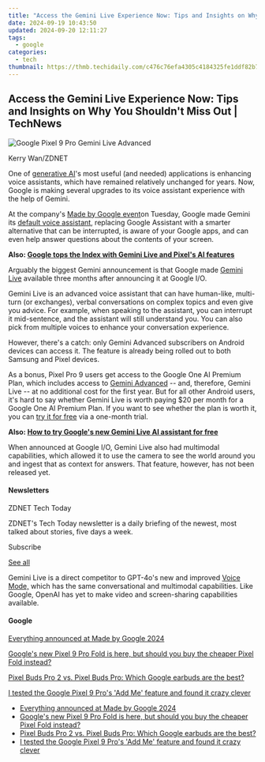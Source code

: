 ```yaml
---
title: "Access the Gemini Live Experience Now: Tips and Insights on Why You Shouldn't Miss Out | TechNews"
date: 2024-09-19 10:43:50
updated: 2024-09-20 12:11:27
tags:
  - google
categories:
  - tech
thumbnail: https://thmb.techidaily.com/c476c76efa4305c4184325fe1ddf82b7177bf5ea101e0b8dd34c17b0c21488b1.jpg
---
```


## Access the Gemini Live Experience Now: Tips and Insights on Why You Shouldn't Miss Out | TechNews

![Google Pixel 9 Pro Gemini Live Advanced](https://www.zdnet.com/a/img/resize/4d4928c5fdfef855c294bbde1b384979688484ad/2024/08/10/01897171-701e-4e63-86bb-ddbb1328643f/dsc01696.jpg?auto=webp&width=1280)

Kerry Wan/ZDNET

One of [generative AI](https://www.zdnet.com/article/what-is-generative-ai-and-why-is-it-so-popular-heres-everything-you-need-to-know/)'s most useful (and needed) applications is enhancing voice assistants, which have remained relatively unchanged for years. Now, Google is making several upgrades to its voice assistant experience with the help of Gemini. 

At the company's [Made by Google event](https://www.zdnet.com/article/6-ai-features-google-thinks-will-sell-you-on-its-latest-pixel-phones-including-the-fold/)on Tuesday, Google made Gemini its [default voice assistant](https://www.zdnet.com/article/gemini-to-replace-google-assistant-as-androids-default-but-you-still-have-options/), replacing Google Assistant with a smarter alternative that can be interrupted, is aware of your Google apps, and can even help answer questions about the contents of your screen. 

**Also: [Google tops the Index with Gemini Live and Pixel's AI features](https://www.zdnet.com/article/innovation-index-august-16-2024/)**

Arguably the biggest Gemini announcement is that Google made [Gemini Live](https://www.zdnet.com/article/what-is-gemini-live-how-googles-real-time-chatbot-competes-with-gpt-4o/) available three months after announcing it at Google I/O. 

Gemini Live is an advanced voice assistant that can have human-like, multi-turn (or exchanges), verbal conversations on complex topics and even give you advice. For example, when speaking to the assistant, you can interrupt it mid-sentence, and the assistant will still understand you. You can also pick from multiple voices to enhance your conversation experience.

However, there's a catch: only Gemini Advanced subscribers on Android devices can access it. The feature is already being rolled out to both Samsung and Pixel devices. 

As a bonus, Pixel Pro 9 users get access to the Google One AI Premium Plan, which includes access to [Gemini Advanced](https://www.zdnet.com/article/you-can-get-free-access-to-googles-new-ai-subscription-includes-access-to-gemini-advanced-and-the-rebranded-duet-ai-heres-how/) \-- and, therefore, Gemini Live -- at no additional cost for the first year. But for all other Android users, it's hard to say whether Gemini Live is worth paying $20 per month for a Google One AI Premium Plan. If you want to see whether the plan is worth it, you can [try it for free](https://www.zdnet.com/article/how-to-try-googles-new-gemini-live-ai-assistant-for-free/) via a one-month trial. 

**Also: [How to try Google's new Gemini Live AI assistant for free](https://www.zdnet.com/article/how-to-try-googles-new-gemini-live-ai-assistant-for-free/)**

When announced at Google I/O, Gemini Live also had multimodal capabilities, which allowed it to use the camera to see the world around you and ingest that as context for answers. That feature, however, has not been released yet. 

#### Newsletters

ZDNET Tech Today

ZDNET's Tech Today newsletter is a daily briefing of the newest, most talked about stories, five days a week.

 Subscribe

[See all](https://www.zdnet.com/newsletters/)

Gemini Live is a direct competitor to GPT-4o's new and improved [Voice Mode,](https://www.zdnet.com/article/openai-rolls-out-new-advanced-voice-mode-heres-how-you-can-access/) which has the same conversational and multimodal capabilities. Like Google, OpenAI has yet to make video and screen-sharing capabilities available. 

#### Google

[Everything announced at Made by Google 2024](https://www.zdnet.com/article/everything-announced-at-made-by-google-2024-pixel-9-pro-fold-gemini-watch-3-and-more/ "Everything announced at Made by Google 2024")

[Google's new Pixel 9 Pro Fold is here, but should you buy the cheaper Pixel Fold instead?](https://www.zdnet.com/article/google-pixel-9-pro-fold-vs-pixel-fold/ "Google's new Pixel 9 Pro Fold is here, but should you buy the cheaper Pixel Fold instead?")

[Pixel Buds Pro 2 vs. Pixel Buds Pro: Which Google earbuds are the best?](https://www.zdnet.com/article/pixel-buds-pro-2-vs-pixel-buds-pro-which-google-earbuds-are-the-best/ "Pixel Buds Pro 2 vs. Pixel Buds Pro: Which Google earbuds are the best?")

[I tested the Google Pixel 9 Pro's 'Add Me' feature and found it crazy clever](https://www.zdnet.com/article/the-google-pixel-9-pros-add-me-feature-is-an-ar-camera-tool-youll-actually-use/ "I tested the Google Pixel 9 Pro's 'Add Me' feature and found it crazy clever")

* [Everything announced at Made by Google 2024](https://www.zdnet.com/article/everything-announced-at-made-by-google-2024-pixel-9-pro-fold-gemini-watch-3-and-more/ "Everything announced at Made by Google 2024")
* [Google's new Pixel 9 Pro Fold is here, but should you buy the cheaper Pixel Fold instead?](https://www.zdnet.com/article/google-pixel-9-pro-fold-vs-pixel-fold/ "Google's new Pixel 9 Pro Fold is here, but should you buy the cheaper Pixel Fold instead?")
* [Pixel Buds Pro 2 vs. Pixel Buds Pro: Which Google earbuds are the best?](https://www.zdnet.com/article/pixel-buds-pro-2-vs-pixel-buds-pro-which-google-earbuds-are-the-best/ "Pixel Buds Pro 2 vs. Pixel Buds Pro: Which Google earbuds are the best?")
* [I tested the Google Pixel 9 Pro's 'Add Me' feature and found it crazy clever](https://www.zdnet.com/article/the-google-pixel-9-pros-add-me-feature-is-an-ar-camera-tool-youll-actually-use/ "I tested the Google Pixel 9 Pro's 'Add Me' feature and found it crazy clever")

<ins class="adsbygoogle"
     style="display:block"
     data-ad-format="autorelaxed"
     data-ad-client="ca-pub-7571918770474297"
     data-ad-slot="1223367746"></ins>



<ins class="adsbygoogle"
     style="display:block"
     data-ad-client="ca-pub-7571918770474297"
     data-ad-slot="8358498916"
     data-ad-format="auto"
     data-full-width-responsive="true"></ins>

